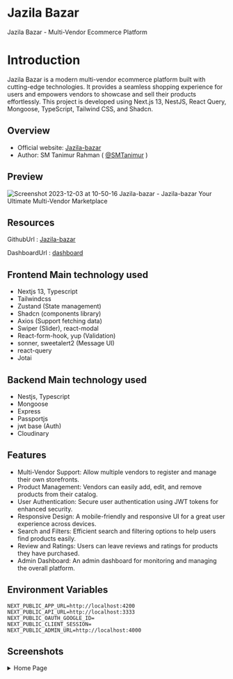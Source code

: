 # Jazila Bazar
Jazila Bazar - Multi-Vendor Ecommerce Platform


# Introduction
Jazila Bazar is a modern multi-vendor ecommerce platform built with cutting-edge technologies. It provides a seamless shopping experience for users and empowers vendors to showcase and sell their products effortlessly. This project is developed using Next.js 13, NestJS, React Query, Mongoose, TypeScript, Tailwind CSS, and Shadcn.

## Overview
- Official website: [Jazila-bazar](https://jazila-bazar.vercel.app/)
- Author: SM Tanimur Rahman ( [@SMTanimur](https://github.com/SMTanimur) )

## Preview

![Screenshot 2023-12-03 at 10-50-16 Jazila-bazar - Jazila-bazar Your Ultimate Multi-Vendor Marketplace](https://github.com/SMTanimur/Jazila-bazar/assets/80884335/c254a9d8-c61c-4f52-902c-f0ff9142c887)


## Resources

GithubUrl : [Jazila-bazar](https://github.com/SMTanimur/Jazila-bazar)

DashboardUrl : [dashboard](https://github.com/SMTanimur/jazila-dashboard)
## Frontend Main technology used
- Nextjs 13, Typescript
- Tailwindcss
- Zustand (State management)
- Shadcn (components library)
- Axios (Support fetching data) 
- Swiper (Slider), react-modal
- React-form-hook, yup (Validation)
- sonner, sweetalert2 (Message UI)
- react-query
- Jotai

## Backend Main technology used
- Nestjs, Typescript
- Mongoose
- Express
- Passportjs
- jwt base (Auth)
- Cloudinary


## Features

- Multi-Vendor Support: Allow multiple vendors to register and manage their own storefronts.
- Product Management: Vendors can easily add, edit, and remove products from their catalog.
- User Authentication: Secure user authentication using JWT tokens for enhanced security.
- Responsive Design: A mobile-friendly and responsive UI for a great user experience across devices.
- Search and Filters: Efficient search and filtering options to help users find products easily.
- Review and Ratings: Users can leave reviews and ratings for products they have purchased.
- Admin Dashboard: An admin dashboard for monitoring and managing the overall platform.


## Environment Variables

```
NEXT_PUBLIC_APP_URL=http://localhost:4200
NEXT_PUBLIC_API_URL=http://localhost:3333
NEXT_PUBLIC_OAUTH_GOOGLE_ID=
NEXT_PUBLIC_CLIENT_SESSION=
NEXT_PUBLIC_ADMIN_URL=http://localhost:4000
```

## Screenshots

<details>
 <summary>Home Page</summary>
 <p>
   
![Screenshot 2023-12-03 at 10-50-16 Jazila-bazar - Jazila-bazar Your Ultimate Multi-Vendor Marketplace](https://github.com/SMTanimur/Jazila-bazar/assets/80884335/38a971c7-1b08-45c1-979d-27fdc8c4440d)


 </p>
</details>





